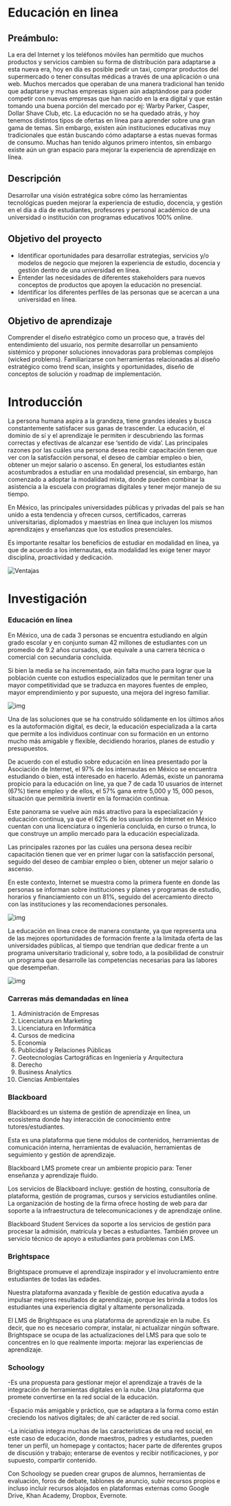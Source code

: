 # Educación en linea

## Preámbulo: 
La era del Internet y los teléfonos móviles han permitido que muchos productos y servicios cambien su forma de distribución para adaptarse a esta nueva era, hoy en día es posible pedir un taxi, comprar productos del supermercado o tener consultas médicas a través de una aplicación o una web.  Muchos mercados que operaban de una manera tradicional han tenido que adaptarse y muchas empresas siguen aún adaptándose para poder competir con nuevas empresas que han nacido en la era digital y que están tomando una buena porción del mercado por ej: Warby Parker, Casper, Dollar Shave Club, etc. La educación no se ha quedado atrás, y hoy tenemos distintos tipos de ofertas en línea para aprender sobre una gran gama de temas. Sin embargo, existen aún instituciones educativas muy tradicionales que están buscando cómo adaptarse a estas nuevas formas de consumo. Muchas han tenido algunos primero intentos, sin embargo existe aún un gran espacio para mejorar la experiencia de aprendizaje en línea. 

## Descripción
Desarrollar una visión estratégica sobre cómo las herramientas tecnológicas pueden mejorar la experiencia de estudio, docencia, y gestión en el día a día de estudiantes, profesores y personal académico de una universidad o institución con programas educativos 100% online.

## Objetivo del proyecto
- Identificar oportunidades para desarrollar estrategias, servicios y/o modelos de negocio que mejoren la experiencia de estudio, docencia y gestión dentro de una universidad en línea.
- Entender las necesidades de diferentes stakeholders para nuevos conceptos de productos que apoyen la educación no presencial.
- Identificar los diferentes perfiles de las personas que se acercan a una universidad en línea.

## Objetivo de aprendizaje
Comprender el diseño estratégico como un proceso que, a través del entendimiento del usuario, nos permite desarrollar un pensamiento sistémico y proponer soluciones innovadoras para problemas complejos (wicked problems). Familiarizarse con herramientas relacionadas al diseño estratégico como trend scan, insights y oportunidades, diseño de conceptos de solución y roadmap de implementación.

# Introducción
La persona humana aspira a la grandeza, tiene grandes ideales y busca constantemente satisfacer sus ganas de trascender.
La educación, el dominio de sí y el aprendizaje le permiten ir descubriendo las formas correctas y efectivas de alcanzar ese ‘sentido de vida’.
Las principales razones por las cuáles una persona desea recibir capacitación tienen que ver con la satisfacción personal, el deseo de cambiar empleo o bien, obtener un mejor salario o ascenso.
En general, los estudiantes están acostumbrados a estudiar en una modalidad presencial, sin embargo, han
comenzado a adoptar la modalidad mixta, donde pueden combinar la asistencia a la escuela
con programas digitales y tener mejor manejo de su tiempo.

En México, las principales universidades públicas y privadas del país se han unido a esta tendencia y ofrecen cursos, certificados, carreras universitarias, diplomados y maestrías en línea que incluyen los mismos aprendizajes y enseñanzas que los estudios presenciales. 

Es importante resaltar los beneficios de estudiar en modalidad en línea, ya que de acuerdo a los internautas, esta modalidad les exige tener mayor disciplina, proactividad y dedicación.

![Ventajas](https://i.ibb.co/fHqJwNh/image-1.png)

# Investigación

### Educación en línea

En México, una de cada 3 personas se encuentra estudiando en algún grado escolar y en conjunto suman 42 millones de estudiantes con un promedio de 9.2 años cursados, que equivale a una carrera técnica o comercial con secundaria concluida.

Si bien la media se ha incrementado, aún falta mucho para lograr que la población cuente con estudios especializados que le permitan tener una mayor competitividad que se traduzca en mayores fuentes de empleo, mayor emprendimiento y por supuesto, una mejora del ingreso familiar.

![img](https://imgbbb.com/images/2019/07/16/Captura-de-Pantalla-2019-04-09-a-las-13.28.12.png)

Una de las soluciones que se ha construido sólidamente en los últimos años es la autoformación digital, es decir, la educación especializada a la carta que permite a los individuos continuar con su formación en un entorno mucho más amigable y flexible, decidiendo horarios, planes de estudio y presupuestos.

De acuerdo con el estudio sobre educación en línea presentado por la Asociación de Internet, el 97% de los internautas en México se encuentra estudiando o bien, está interesado en hacerlo. Además, existe un panorama propicio para la educación on line, ya que 7 de cada 10 usuarios de internet (67%) tiene empleo y de ellos, el 57% gana entre 5,000 y 15, 000 pesos, situación que permitiría invertir en la formación continua.

Este panorama se vuelve aún más atractivo para la especialización y educación continua, ya que el 62% de los usuarios de Internet en México cuentan con una licenciatura o ingeniería concluida, en curso o trunca, lo que construye un amplio mercado para la educación especializada.

Las principales razones por las cuáles una persona desea recibir capacitación tienen que ver en primer lugar con la satisfacción personal, seguido del deseo de cambiar empleo o bien, obtener un mejor salario o ascenso.

En este contexto, Internet se muestra como la primera fuente en donde las personas se informan sobre instituciones y planes y programas de estudio, horarios y financiamiento con un 81%, seguido del acercamiento directo con las instituciones y las recomendaciones personales.

![img](https://imgbbb.com/images/2019/07/16/Captura-de-Pantalla-2019-04-09-a-las-13.29.18.png)

La educación en línea crece de manera constante, ya que representa una de las mejores oportunidades de formación frente a la limitada oferta de las universidades públicas, al tiempo que tendrían que dedicar frente a un programa universitario tradicional y, sobre todo, a la posibilidad de construir un programa que desarrolle las competencias necesarias para las labores que desempeñan.


![img](https://imgbbb.com/images/2019/07/16/image.png)

### Carreras más demandadas en línea

1. Administración de Empresas
2. Licenciatura en Marketing
3. Licenciatura en Informática
4. Cursos de medicina
5. Economía
6. Publicidad y Relaciones Públicas
7. Geotecnologías Cartográficas en Ingeniería y Arquitectura
8. Derecho
9. Business Analytics
10. Ciencias Ambientales

### Blackboard

Blackboard:es un sistema de gestión de aprendizaje en línea, un ecosistema donde hay interacción de conocimiento entre tutores/estudiantes.

Esta es una plataforma que tiene módulos de contenidos, herramientas de comunicación interna, herramientas de evaluación, herramientas de seguimiento y gestión de aprendizaje.

Blackboard LMS promete crear un ambiente propicio para:
Tener enseñanza y aprendizaje fluido.

Los servicios de Blackboard incluye: gestión de hosting, consultoría de plataforma, gestión de programas, cursos y servicios estudiantiles online. La organización de hosting de la firma ofrece hosting de web para dar soporte a la infraestructura de telecomunicaciones y de aprendizaje online.

Blackboard Student Services da soporte a los servicios de gestión para procesar la admisión, matrícula y becas a estudiantes. También provee un servicio técnico de apoyo a estudiantes para problemas con LMS.

### Brightspace

Brightspace promueve el aprendizaje inspirador y el involucramiento entre estudiantes de todas las edades.

Nuestra plataforma avanzada y flexible de gestión educativa ayuda a impulsar mejores resultados de aprendizaje, porque les brinda a todos los estudiantes una experiencia digital y altamente personalizada.

El LMS de Brightspace es una plataforma de aprendizaje en la nube. Es decir, que no es necesario comprar, instalar, ni actualizar ningún software. Brightspace se ocupa de las actualizaciones del LMS para que solo te concentres en lo que realmente importa: mejorar las experiencias de aprendizaje.

### Schoology

-Es una propuesta para gestionar mejor el aprendizaje a través de la integración de herramientas digitales en la nube. Una plataforma que promete convertirse en la red social de la educación.

-Espacio más amigable y práctico, que se adaptara a la forma como están creciendo los nativos digitales; de ahí carácter de red social.

-La iniciativa integra muchas de las características de una red social, en este caso de educación, donde maestros, padres y estudiantes, pueden tener un perfil, un homepage y contactos; hacer parte de diferentes grupos de discusión y trabajo; enterarse de eventos y recibir notificaciones, y por supuesto, compartir contenido.

Con Schoology se pueden crear grupos de alumnos, herramientas de evaluación, foros de debate, tablones de anuncio, subir recursos propios e incluso incluir recursos alojados en plataformas externas como Google Drive, Khan Academy, Dropbox, Evernote.
